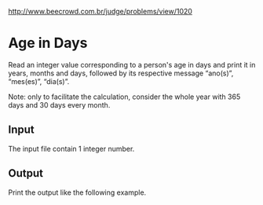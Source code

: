 http://www.beecrowd.com.br/judge/problems/view/1020

# Age in Days

Read an integer value corresponding to a person's age
in days and print it in years, months and days,
followed by its respective message “ano(s)”, “mes(es)”, “dia(s)”.

Note: only to facilitate the calculation, consider
the whole year with 365 days and 30 days every month.

## Input

The input file contain 1 integer number.

## Output

Print the output like the following example.

